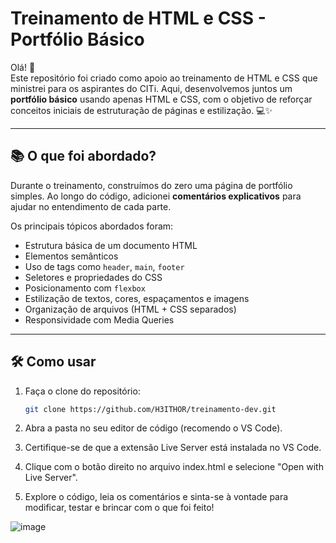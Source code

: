 # Treinamento de HTML e CSS - Portfólio Básico

Olá! 👋  
Este repositório foi criado como apoio ao treinamento de HTML e CSS que ministrei para os aspirantes do CITi. Aqui, desenvolvemos juntos um **portfólio básico** usando apenas HTML e CSS, com o objetivo de reforçar conceitos iniciais de estruturação de páginas e estilização. 💻✨

---

## 📚 O que foi abordado?

Durante o treinamento, construímos do zero uma página de portfólio simples. Ao longo do código, adicionei **comentários explicativos** para ajudar no entendimento de cada parte.

Os principais tópicos abordados foram:

- Estrutura básica de um documento HTML
- Elementos semânticos
- Uso de tags como `header`, `main`, `footer`
- Seletores e propriedades do CSS
- Posicionamento com `flexbox`
- Estilização de textos, cores, espaçamentos e imagens
- Organização de arquivos (HTML + CSS separados)
- Responsividade com Media Queries

---

## 🛠️ Como usar

1. Faça o clone do repositório:
   ```bash
   git clone https://github.com/H3ITHOR/treinamento-dev.git
1. Abra a pasta no seu editor de código (recomendo o VS Code).

1. Certifique-se de que a extensão Live Server está instalada no VS Code.

1. Clique com o botão direito no arquivo index.html e selecione "Open with Live Server".

1. Explore o código, leia os comentários e sinta-se à vontade para modificar, testar e brincar com o que foi feito!

![image](https://github.com/user-attachments/assets/b419c821-a601-4bd8-a024-d34f0a744a90)
